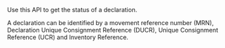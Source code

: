 Use this API to get the status of a declaration.

A declaration can be identified by a movement reference number (MRN), Declaration Unique Consignment Reference (DUCR), Unique Consignment Reference (UCR) and Inventory Reference.
